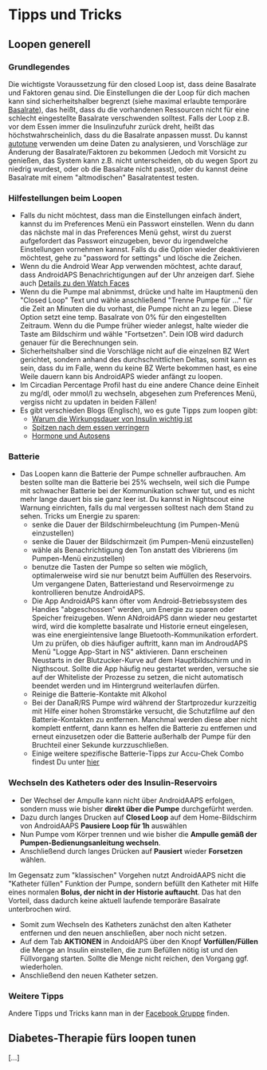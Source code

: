 # Tipps und Tricks

## Loopen generell

### Grundlegendes
Die wichtigste Voraussetzung für den closed Loop ist, dass deine Basalrate und Faktoren genau sind. Die Einstellungen die der Loop für dich machen kann sind sicherheitshalber begrenzt (siehe maximal erlaubte temporäre [Basalrate](https://openaps.org/reference-design/)), das heißt, dass du die vorhandenen Ressourcen nicht für eine schlecht eingestellte Basalrate verschwenden solltest. Falls der Loop z.B. vor dem Essen immer die Insulinzufuhr zurück dreht, heißt das höchstwahrscheinlich, dass du die Basalrate anpassen musst. Du kannst [autotune](https://openaps.readthedocs.io/en/latest/docs/walkthrough/phase-4/autotune.html) verwenden um deine Daten zu analysieren, und Vorschläge zur Änderung der Basalrate/Faktoren zu bekommen (Jedoch mit Vorsicht zu genießen, das System kann z.B. nicht unterscheiden, ob du wegen Sport zu niedrig wurdest, oder ob die Basalrate nicht passt), oder du kannst deine Basalrate mit einem "altmodischen" Basalratentest testen.

### Hilfestellungen beim Loopen

* Falls du nicht möchtest, dass man die Einstellungen einfach ändert, kannst du im Preferences Menü ein Passwort einstellen. Wenn du dann das nächste mal in das Preferences Menü gehst, wirst du zuerst aufgefordert das Passwort einzugeben, bevor du irgendwelche Einstellungen vornehmen kannst. Falls du die Option wieder deaktivieren möchtest, gehe zu "password for settings" und lösche die Zeichen.
* Wenn du die Android Wear App verwenden möchtest, achte darauf, dass AndroidAPS Benachrichtigungen auf der Uhr anzeigen darf. Siehe auch [Details zu den Watch Faces](./Watchfaces)
* Wenn du die Pumpe mal abnimmst, drücke und halte im Hauptmenü den "Closed Loop" Text und wähle anschließend "Trenne Pumpe für ..." für die Zeit an Minuten die du vorhast, die Pumpe nicht an zu legen. Diese Option setzt eine temp. Basalrate von 0% für den eingestellten Zeitraum. Wenn du die Pumpe früher wieder anlegst, halte wieder die Taste am Bildschirm und wähle "Fortsetzen". Dein IOB wird dadurch genauer für die Berechnungen sein.
* Sicherheitshalber sind die Vorschläge nicht auf die einzelnen BZ Wert gerichtet, sondern anhand des durchschnittlichen Deltas, somit kann es sein, dass du im Falle, wenn du keine BZ Werte bekommen hast, es eine Weile dauern kann bis AndroidAPS wieder anfängt zu loopen.
* Im Circadian Percentage Profil hast du eine andere Chance deine Einheit zu mg/dl, oder mmol/l zu wechseln, abgesehen zum Preferences Menü, vergiss nicht zu updaten in beiden Fällen! 
* Es gibt verschieden Blogs (Englisch), wo es gute Tipps zum loopen gibt:
  * [Warum die Wirkungsdauer von Insulin wichtig ist](http://seemycgm.com/2017/08/09/why-dia-matters/)
  * [Spitzen nach dem essen verringern](https://diyps.org/2016/07/11/picture-this-how-to-do-eating-soon-mode/)
  * [Hormone und Autosens](http://seemycgm.com/2017/06/06/hormones-2/)

### Batterie

* Das Loopen kann die Batterie der Pumpe schneller aufbrauchen. Am besten sollte man die Batterie bei 25% wechseln, weil sich die Pumpe mit schwacher Batterie bei der Kommunikation schwer tut, und es nicht mehr lange dauert bis sie ganz leer ist. Du kannst in Nightscout eine Warnung einrichten, falls du mal vergessen solltest nach dem Stand zu sehen. Tricks um Energie zu sparen:
  * senke die Dauer der Bildschirmbeleuchtung (im Pumpen-Menü einzustellen)
  * senke die Dauer der Bildschirmzeit (im Pumpen-Menü einzustellen)
  * wähle als Benachrichtigung den Ton anstatt des Vibrierens (im Pumpen-Menü einzustellen)
  * benutze die Tasten der Pumpe so selten wie möglich, optimalerweise wird sie nur benutzt beim Auffüllen des Reservoirs. Um vergangene Daten, Batteriestand und Reservoirmenge zu kontrollieren benutze AndroidAPS.
  * Die App AndroidAPS kann öfter vom Android-Betriebssystem des Handies "abgeschossen" werden, um Energie zu sparen oder Speicher freizugeben. Wenn ANdroidAPS dann wieder neu gestartet wird, wird die komplette basalrate und Historie erneut eingelesen, was eine energieintensive lange Bluetooth-Kommunikation erfordert. Um zu prüfen, ob dies häufiger auftritt, kann man im AndroudAPS Menü "Logge App-Start in NS" aktivieren. Dann erscheinen Neustarts in der Blutzucker-Kurve auf dem Hauptbildschirm und in Nigthscout. Sollte die App häufig neu gestartet werden, versuche sie auf der Whiteliste der Prozesse zu setzen, die nicht automatisch beendet werden und im Hintergrund weiterlaufen dürfen. 
  * Reinige die Batterie-Kontakte mit Alkohol
  * Bei der DanaR/RS Pumpe wird während der Startprozedur kurzzeitig mit Hilfe einer hohen Stromstärke versucht, die Schutzfilme auf den Batterie-Kontakten zu entfernen. Manchmal werden diese aber nicht komplett entfernt, dann kann es helfen die Batterie zu entfernen und erneut einzusetzen oder die Batterie außerhalb der Pumpe für den Bruchteil einer Sekunde kurzzuschließen.
   * Einige weitere spezifische Batterie-Tipps zur Accu-Chek Combo findest Du unter [hier](./Accu-Chek-Combo:-Tipps-beim-t%C3%A4glichen-Gebrauch#rund-um-die-pumpen-batterie)

### Wechseln des Katheters oder des Insulin-Reservoirs

* Der Wechsel der Ampulle kann nicht über AndroidAAPS erfolgen, sondern muss wie bisher **direkt über die Pumpe** durchgefürht werden.
* Dazu durch langes Drucken auf **Closed Loop** auf dem Home-Bildschirm von AndroidAAPS **Pausiere Loop für 1h** auswählen
* Nun Pumpe vom Körper trennen und wie bisher die **Ampulle gemäß der Pumpen-Bedienungsanleitung wechseln**. 
* Anschließend durch langes Drücken auf **Pausiert** wieder **Forsetzen** wählen.

Im Gegensatz zum "klassischen" Vorgehen nutzt AndroidAAPS nicht die "Katheter füllen" Funktion der Pumpe, sondern befüllt den Katheter mit Hilfe eines normalen **Bolus, der nicht in der Historie auftaucht**. Das hat den Vorteil, dass dadurch keine aktuell laufende temporäre Basalrate unterbrochen wird.
* Somit zum Wechseln des Katheters zunächst den alten Katheter entfernen und den neuen anschließen, aber noch nicht setzen.
* Auf dem Tab **AKTIONEN** in AndoidAPS über den Knopf **Vorfüllen/Füllen** die Menge an Insulin einstellen, die zum Befüllen nötig ist und den Füllvorgang starten. Sollte die Menge nicht reichen, den Vorgang ggf. wiederholen. 
* Anschließend den neuen Katheter setzen.

### Weitere Tipps
Andere Tipps und Tricks kann man in der [Facebook Gruppe](https://www.facebook.com/groups/1900195340201874/) finden.

## Diabetes-Therapie fürs loopen tunen
[...]
